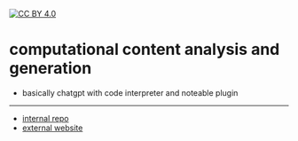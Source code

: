 [![CC BY 4.0][cc-by-shield]][cc-by]

[cc-by]: http://creativecommons.org/licenses/by/4.0/
[cc-by-image]: https://i.creativecommons.org/l/by/4.0/88x31.png
[cc-by-shield]: https://img.shields.io/badge/License-CC%20BY%204.0-lightgrey.svg

# computational content analysis and generation

- basically chatgpt with code interpreter and noteable plugin

---

- [internal repo](https://github.com/nils-holmberg/cca-ccg/)
- [external website](https://nils-holmberg.github.io/cca-ccg/)










